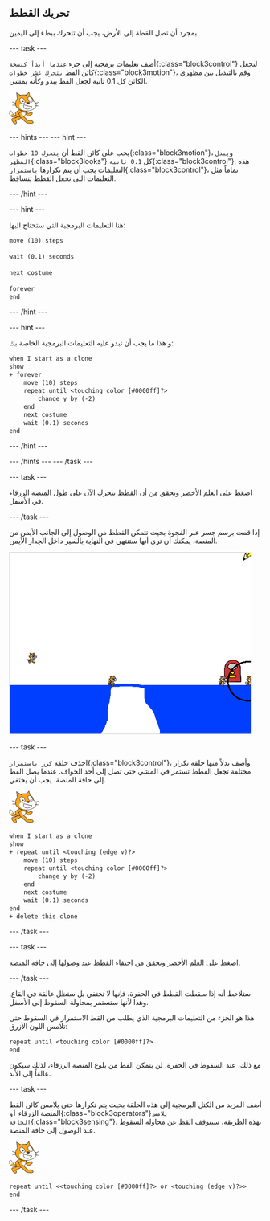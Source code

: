 ## تحريك القطط

بمجرد أن تصل القطة إلى الأرض، يجب أن تتحرك ببطء إلى اليمين.

\--- task \---

أضف تعليمات برمجية إلى جزء `عندما أبدأ كنسخة`{:class="block3control"} لتجعل كائن القط `يتحرك عشر خطوات`{:class="block3motion"}، وقم بالتبديل بين مظهري الكائن كل 0.1 ثانية لجعل القط يبدو وكأنه يمشي.

![كائن القط](images/cat-sprite.png)

\--- hints \--- \--- hint \---

يجب على كائن القط أن `يتحرك 10 خطوات`{:class="block3motion"}، و`يبدل المظهر`{:class="block3looks"} كل `0.1 ثانية`{:class="block3control"}. هذه التعليمات يجب أن يتم تكرارها `باستمرار`{:class="block3control"}، تماماً مثل التعليمات التي تجعل القطط تتساقط.

\--- /hint \---

\--- hint \---

هنا التعليمات البرمجية التي ستحتاج اليها:

```blocks3
move (10) steps

wait (0.1) seconds

next costume

forever
end
```

\--- /hint \---

\--- hint \---

و هذا ما يجب أن تبدو عليه التعليمات البرمجية الخاصة بك:

```blocks3
when I start as a clone
show
+ forever
    move (10) steps
    repeat until <touching color [#0000ff]?>
        change y by (-2)
    end
    next costume
    wait (0.1) seconds
end
```

\--- /hint \---

\--- /hints \--- \--- /task \---

\--- task \---

اضغط على العلم الأخضر وتحقق من أن القطط تتحرك الآن على طول المنصة الزرقاء في الأسفل.

\--- /task \---

إذا قمت برسم جسر عبر الفجوة بحيث تتمكن القطط من الوصول إلى الجانب الأيمن من المنصة، يمكنك أن ترى أنها ستنتهي في النهاية بالسير داخل الجدار الأيمن.

![القطط المتدفقة على الحافة](images/flailing-at-edge.png)

\--- task \---

احذف حلقة `كرر باستمرار`{:class="block3control"}، وأضف بدلاً منها حلقة تكرار مختلفة تجعل القطط تستمر في المشي حتى تصل إلى أحد الحواف. عندما يصل القط إلى حافة المنصة، يجب أن يختفي.

![كائن القط](images/cat-sprite.png)

```blocks3
when I start as a clone
show
+ repeat until <touching (edge v)?>
    move (10) steps
    repeat until <touching color [#0000ff]?>
        change y by (-2)
    end
    next costume
    wait (0.1) seconds
end
+ delete this clone
```

\--- /task \---

\--- task \---

اضغط على العلم الأخضر وتحقق من اختفاء القطط عند وصولها إلى حافة المنصة.

\--- /task \---

ستلاحظ أنه إذا سقطت القطط في الحفرة، فإنها لا تختفي بل ستظل عالقة في القاع. وهذا لأنها ستستمر بمحاولة السقوط إلى الأسفل.

هذا هو الجزء من التعليمات البرمجية الذي يطلب من القط الاستمرار في السقوط حتى تلامس اللون الأزرق:

```blocks3
repeat until <touching color [#0000ff]?>
end
```

مع ذلك، عند السقوط في الحفرة، لن يتمكن القط من بلوغ المنصة الرزقاء، لذلك سيكون عالقاً إلى الأبد.

\--- task \---

أضف المزيد من الكتل البرمجية إلى هذه الحلقة بحيث يتم تكرارها حتى يلامس كائن القط المنصة الزرقاء `أو`{:class="block3operators"} `يلامس الحافة`{:class="block3sensing"}. بهذه الطريقة، سيتوقف القط عن محاولة السقوط عند الوصول إلى حافة المنصة.

![كائن القط](images/cat-sprite.png)

```blocks3
repeat until <<touching color [#0000ff]?> or <touching (edge v)?>>
end
```

\--- /task \---